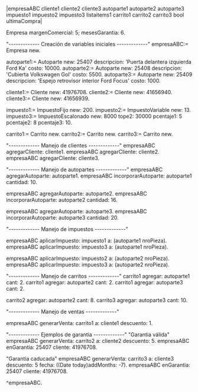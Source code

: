 |empresaABC cliente1 cliente2 cliente3 autoparte1 autoparte2 autoparte3 impuesto1 impuesto2 impuesto3 listaitems1 carrito1 carrito2 carrito3 bool ultimaCompra|

Empresa margenComercial: 5; mesesGarantia: 6.

"------------- Creación de variables iniciales -------------"
empresaABC:= Empresa new.

autoparte1:= Autoparte new: 25407 descripcion: 'Puerta delantera izquierda Ford Ka' costo: 10000.
autoparte2:= Autoparte new: 25408 descripcion: 'Cubierta Volkswagen Gol' costo: 5500.
autoparte3:= Autoparte new: 25409 descripcion: 'Espejo retrovisor interior Ford Focus' costo: 1000.
 
cliente1:= Cliente new: 41976708.
cliente2:= Cliente new: 41656940.
cliente3:= Cliente new: 41656939.

impuesto1:= ImpuestoFijo new: 200.
impuesto2:= ImpuestoVariable new: 13.
impuesto3:= ImpuestoEscalonado new: 8000 tope2: 30000 pcentaje1: 5  pcentaje2: 8 pcentaje3: 10.

carrito1:= Carrito new.
carrito2:= Carrito new.
carrito3:= Carrito new.

"------------- Manejo de clientes -------------"
empresaABC agregarCliente: cliente1.
empresaABC agregarCliente: cliente2.
empresaABC agregarCliente: cliente3.

"------------- Manejo de autopartes -------------"
empresaABC agregarAutoparte: autoparte1.
empresaABC incorporarAutoparte: autoparte1 cantidad: 10. 

empresaABC agregarAutoparte: autoparte2.
empresaABC incorporarAutoparte: autoparte2 cantidad: 16. 

empresaABC agregarAutoparte: autoparte3.
empresaABC incorporarAutoparte: autoparte3 cantidad: 20. 

"------------- Manejo de impuestos -------------"

empresaABC aplicarImpuesto: impuesto1 a: (autoparte1 nroPieza).
empresaABC aplicarImpuesto: impuesto3 a: (autoparte1 nroPieza).

empresaABC aplicarImpuesto: impuesto2 a: (autoparte2 nroPieza).
empresaABC aplicarImpuesto: impuesto3 a: (autoparte2 nroPieza).

"------------- Manejo de carritos -------------"
carrito1 agregar: autoparte1 cant: 2.
carrito1 agregar: autoparte2 cant: 2.
carrito1 agregar: autoparte3 cant: 2.

carrito2 agregar: autoparte2 cant: 8.
carrito3 agregar: autoparte3 cant: 10.

"------------- Manejo de ventas -------------"

empresaABC generarVenta: carrito1 a: cliente1 descuento: 1.


"------------- Ejemplos de garantia -------------"
"Garantia válida"
empresaABC generarVenta: carrito2  a: cliente2  descuento: 5.
empresaABC enGarantia: 25407 cliente: 41976708.

"Garantia caducada"
empresaABC generarVenta: carrito3  a: cliente3  descuento: 5 fecha: ((Date today)addMonths: -7).
empresaABC enGarantia: 25407 cliente: 41976708.

^empresaABC.
